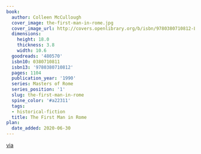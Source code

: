 ```yaml
---
book:
  author: Colleen McCullough
  cover_image: the-first-man-in-rome.jpg
  cover_image_url: http://covers.openlibrary.org/b/isbn/9780380710812-L.jpg
  dimensions:
    height: 18.0
    thickness: 3.8
    width: 10.6
  goodreads: '480570'
  isbn10: 0380710811
  isbn13: '9780380710812'
  pages: 1104
  publication_year: '1990'
  series: Masters of Rome
  series_position: '1'
  slug: the-first-man-in-rome
  spine_color: '#a22311'
  tags:
  - historical-fiction
  title: The First Man in Rome
plan:
  date_added: 2020-06-30
---
```


[via](https://chaos.social/@joshi/104421362013194546)
